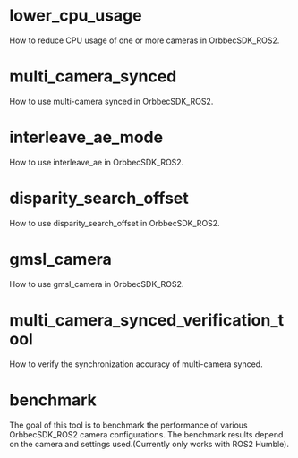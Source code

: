 # lower_cpu_usage

How to reduce CPU usage of one or more cameras in OrbbecSDK_ROS2.

# multi_camera_synced

How to use multi-camera synced in OrbbecSDK_ROS2.

# interleave_ae_mode

How to use interleave_ae in OrbbecSDK_ROS2.

# disparity_search_offset

How to use disparity_search_offset in OrbbecSDK_ROS2.

# gmsl_camera

How to use gmsl_camera in OrbbecSDK_ROS2.

# multi_camera_synced_verification_tool

How to verify the synchronization accuracy of multi-camera synced.

# benchmark

The goal of this tool is to benchmark the performance of various OrbbecSDK_ROS2 camera configurations. The benchmark results depend on the camera and settings used.(Currently only works with ROS2 Humble).
